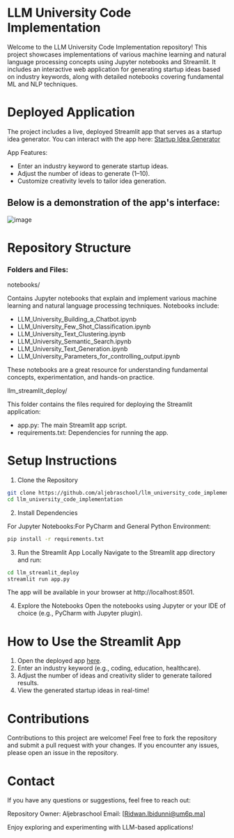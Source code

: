# LLM University Code Implementation

 Welcome to the LLM University Code Implementation repository! This project showcases implementations of various machine learning and natural language processing concepts using Jupyter notebooks and Streamlit. It includes an interactive web application for generating startup ideas based on industry keywords, along with detailed notebooks covering fundamental ML and NLP techniques.

# Deployed Application

The project includes a live, deployed Streamlit app that serves as a startup idea generator. You can interact with the app here: [Startup Idea Generator](https://llmuniversitycodeimplementation-dcyvcmrx4b6edkwuey3vtl.streamlit.app/)

App Features:

- Enter an industry keyword to generate startup ideas.
- Adjust the number of ideas to generate (1–10).
- Customize creativity levels to tailor idea generation.

## **Below is a demonstration of the app's interface:**
![image](https://github.com/user-attachments/assets/a9ce87c6-1869-4c7a-8176-6ee29c7a2ba0)

# Repository Structure

### Folders and Files:

notebooks/

Contains Jupyter notebooks that explain and implement various machine learning and natural language processing techniques. Notebooks include:
- LLM_University_Building_a_Chatbot.ipynb
- LLM_University_Few_Shot_Classification.ipynb
- LLM_University_Text_Clustering.ipynb
- LLM_University_Semantic_Search.ipynb
- LLM_University_Text_Generation.ipynb
- LLM_University_Parameters_for_controlling_output.ipynb

These notebooks are a great resource for understanding fundamental concepts, experimentation, and hands-on practice.

llm_streamlit_deploy/

This folder contains the files required for deploying the Streamlit application:

- app.py: The main Streamlit app script.
- requirements.txt: Dependencies for running the app.

# Setup Instructions

1. Clone the Repository
``` bash
git clone https://github.com/aljebraschool/llm_university_code_implementation.git
cd llm_university_code_implementation
```
2. Install Dependencies

For Jupyter Notebooks:For PyCharm and General Python Environment:
```bash
pip install -r requirements.txt
```
3. Run the Streamlit App Locally
Navigate to the Streamlit app directory and run:

```bash
cd llm_streamlit_deploy
streamlit run app.py
```
The app will be available in your browser at http://localhost:8501.

4. Explore the Notebooks
Open the notebooks using Jupyter or your IDE of choice (e.g., PyCharm with Jupyter plugin).

# How to Use the Streamlit App
1. Open the deployed app [here](https://llmuniversitycodeimplementation-dcyvcmrx4b6edkwuey3vtl.streamlit.app/).
2. Enter an industry keyword (e.g., coding, education, healthcare).
3. Adjust the number of ideas and creativity slider to generate tailored results.
4. View the generated startup ideas in real-time!

# Contributions
Contributions to this project are welcome! Feel free to fork the repository and submit a pull request with your changes. If you encounter any issues, please open an issue in the repository.

# Contact
If you have any questions or suggestions, feel free to reach out:

Repository Owner: Aljebraschool
Email: [Ridwan.Ibidunni@um6p.ma]

Enjoy exploring and experimenting with LLM-based applications!

